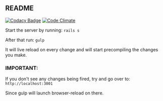 ## README

[![Codacy Badge](https://www.codacy.com/project/badge/d49b76776f444698829572604757ce1b)](https://www.codacy.com/public/boyd1dilan/finance-app-react-rails)
[![Code Climate](https://codeclimate.com/github/inooid/finance-app-react-rails/badges/gpa.svg)](https://codeclimate.com/github/inooid/finance-app-react-rails)

Start the server by running: ``` rails s ```

After that run: ``` gulp ```

It will live reload on every change and will start precompiling the changes
you make.

### IMPORTANT:

If you don't see any changes being fired, try and go over to:
`http://localhost:3001`

Since gulp will launch browser-reload on there.
